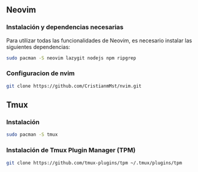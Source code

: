 ## Neovim

### Instalación y dependencias necesarias

Para utilizar todas las funcionalidades de Neovim, es necesario instalar las siguientes dependencias:

```bash
sudo pacman -S neovim lazygit nodejs npm ripgrep
```

### Configuracion de nvim

```bash
git clone https://github.com/CristianmMst/nvim.git
```

## Tmux

### Instalación

```bash
sudo pacman -S tmux
```

### Instalación de Tmux Plugin Manager (TPM)

```bash
git clone https://github.com/tmux-plugins/tpm ~/.tmux/plugins/tpm
```


